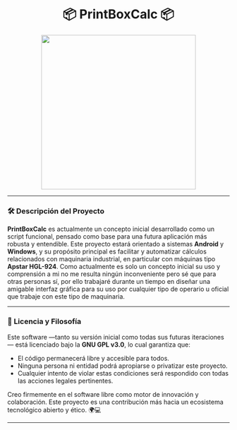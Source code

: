 <h1 align="center">📦 PrintBoxCalc 📦</h1>

<p align="center">
  <img src="https://media.giphy.com/media/v1.Y2lkPWVjZjA1ZTQ3bGRhZjMyZXg0azhmb3RuZG9iaGtheTg2cWRzc29lYWhpNGtic3pueCZlcD12MV9zdGlja2Vyc19zZWFyY2gmY3Q9cw/c0xcPudJy1JDy/giphy.gif" width="350"/>
</p>

---

### 🛠️ Descripción del Proyecto

**PrintBoxCalc** es actualmente un concepto inicial desarrollado como un script funcional, pensado como base para una futura aplicación más robusta y entendible.
Este proyecto estará orientado a sistemas **Android** y **Windows**, y su propósito principal es facilitar y automatizar cálculos relacionados con maquinaria industrial, en particular con máquinas tipo **Apstar HGL-924**.
Como actualmente es solo un concepto inicial su uso y comprensión a mi no me resulta ningún inconveniente pero sé que para otras personas sí, por ello trabajaré durante un tiempo en diseñar una amigable interfaz gráfica para su uso por cualquier tipo de operario u oficial que trabaje con este tipo de maquinaria.

---

### 📜 Licencia y Filosofía

Este software —tanto su versión inicial como todas sus futuras iteraciones— está licenciado bajo la **GNU GPL v3.0**, lo cual garantiza que:

- El código permanecerá libre y accesible para todos.
- Ninguna persona ni entidad podrá apropiarse o privatizar este proyecto.
- Cualquier intento de violar estas condiciones será respondido con todas las acciones legales pertinentes.

Creo firmemente en el software libre como motor de innovación y colaboración. Este proyecto es una contribución más hacia un ecosistema tecnológico abierto y ético. 🌍💻

---

